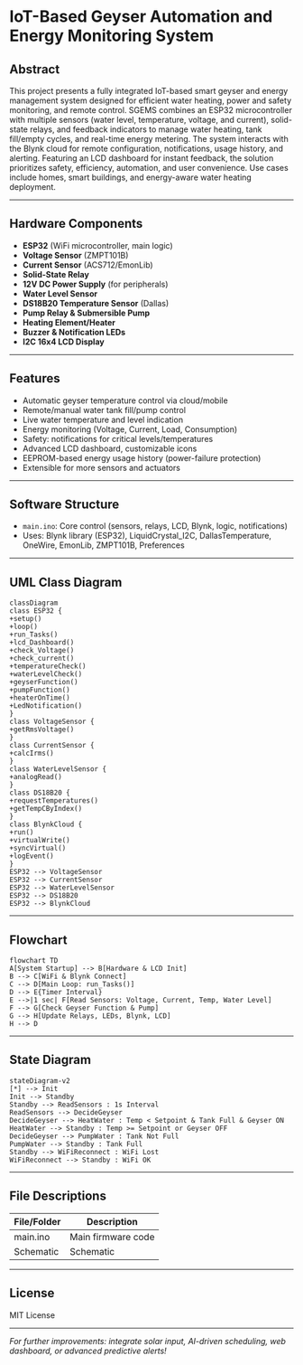 # IoT-Based Geyser Automation and Energy Monitoring System

## Abstract

This project presents a fully integrated IoT-based smart geyser and energy management system designed for efficient water heating, power and safety monitoring, and remote control. SGEMS combines an ESP32 microcontroller with multiple sensors (water level, temperature, voltage, and current), solid-state relays, and feedback indicators to manage water heating, tank fill/empty cycles, and real-time energy metering. The system interacts with the Blynk cloud for remote configuration, notifications, usage history, and alerting. Featuring an LCD dashboard for instant feedback, the solution prioritizes safety, efficiency, automation, and user convenience. Use cases include homes, smart buildings, and energy-aware water heating deployment.

---

## Hardware Components

- **ESP32** (WiFi microcontroller, main logic)
- **Voltage Sensor** (ZMPT101B)
- **Current Sensor** (ACS712/EmonLib)
- **Solid-State Relay**
- **12V DC Power Supply** (for peripherals)
- **Water Level Sensor**
- **DS18B20 Temperature Sensor** (Dallas)
- **Pump Relay & Submersible Pump**
- **Heating Element/Heater**
- **Buzzer & Notification LEDs**
- **I2C 16x4 LCD Display**

---

## Features

- Automatic geyser temperature control via cloud/mobile
- Remote/manual water tank fill/pump control
- Live water temperature and level indication
- Energy monitoring (Voltage, Current, Load, Consumption)
- Safety: notifications for critical levels/temperatures
- Advanced LCD dashboard, customizable icons
- EEPROM-based energy usage history (power-failure protection)
- Extensible for more sensors and actuators

---

## Software Structure

- `main.ino`: Core control (sensors, relays, LCD, Blynk, logic, notifications)
- Uses: Blynk library (ESP32), LiquidCrystal_I2C, DallasTemperature, OneWire, EmonLib, ZMPT101B, Preferences

---

## UML Class Diagram

```mermaid
classDiagram
class ESP32 {
+setup()
+loop()
+run_Tasks()
+lcd_Dashboard()
+check_Voltage()
+check_current()
+temperatureCheck()
+waterLevelCheck()
+geyserFunction()
+pumpFunction()
+heaterOnTime()
+LedNotification()
}
class VoltageSensor {
+getRmsVoltage()
}
class CurrentSensor {
+calcIrms()
}
class WaterLevelSensor {
+analogRead()
}
class DS18B20 {
+requestTemperatures()
+getTempCByIndex()
}
class BlynkCloud {
+run()
+virtualWrite()
+syncVirtual()
+logEvent()
}
ESP32 --> VoltageSensor
ESP32 --> CurrentSensor
ESP32 --> WaterLevelSensor
ESP32 --> DS18B20
ESP32 --> BlynkCloud
```

---

## Flowchart

```mermaid
flowchart TD
A[System Startup] --> B[Hardware & LCD Init]
B --> C[WiFi & Blynk Connect]
C --> D[Main Loop: run_Tasks()]
D --> E{Timer Interval}
E -->|1 sec| F[Read Sensors: Voltage, Current, Temp, Water Level]
F --> G[Check Geyser Function & Pump]
G --> H[Update Relays, LEDs, Blynk, LCD]
H --> D
```

---

## State Diagram

```mermaid
stateDiagram-v2
[*] --> Init
Init --> Standby
Standby --> ReadSensors : 1s Interval
ReadSensors --> DecideGeyser
DecideGeyser --> HeatWater : Temp < Setpoint & Tank Full & Geyser ON
HeatWater --> Standby : Temp >= Setpoint or Geyser OFF
DecideGeyser --> PumpWater : Tank Not Full
PumpWater --> Standby : Tank Full
Standby --> WiFiReconnect : WiFi Lost
WiFiReconnect --> Standby : WiFi OK
```

---

## File Descriptions

| File/Folder           | Description                                       |
|-----------------------|---------------------------------------------------|
| main.ino              | Main firmware code                                |
| Schematic            | Schematic			                                    |

---

## License

MIT License

---

*For further improvements: integrate solar input, AI-driven scheduling, web dashboard, or advanced predictive alerts!*
